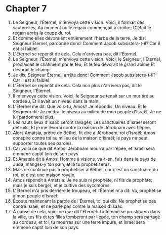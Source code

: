 # Chapter 7

1. Le Seigneur, l'Éternel, m'envoya cette vision. Voici, il formait des sauterelles, Au moment où le regain commençait à croître; C'était le regain après la coupe du roi.
2. Et comme elles dévoraient entièrement l'herbe de la terre, Je dis: Seigneur Éternel, pardonne donc! Comment Jacob subsistera-t-il? Car il est si faible!
3. L'Éternel se repentit de cela. Cela n'arrivera pas, dit l'Éternel.
4. Le Seigneur, l'Éternel, m'envoya cette vision. Voici, le Seigneur, l'Éternel, proclamait le châtiment par le feu; Et le feu dévorait le grand abîme Et dévorait le champ.
5. Je dis: Seigneur Éternel, arrête donc! Comment Jacob subsistera-t-il? Car il est si faible!
6. L'Éternel se repentit de cela. Cela non plus n'arrivera pas, dit le Seigneur, l'Éternel.
7. Il m'envoya cette vision. Voici, le Seigneur se tenait sur un mur tiré au cordeau, Et il avait un niveau dans la main.
8. L'Éternel me dit: Que vois-tu, Amos? Je répondis: Un niveau. Et le Seigneur dit: Je mettrai le niveau au milieu de mon peuple d'Israël, Je ne lui pardonnerai plus;
9. Les hauts lieux d'Isaac seront ravagés; Les sanctuaires d'Israël seront détruits, Et je me lèverai contre la maison de Jéroboam avec l'épée.
10. Alors Amatsia, prêtre de Béthel, fit dire à Jéroboam, roi d'Israël: Amos conspire contre toi au milieu de la maison d'Israël; le pays ne peut supporter toutes ses paroles.
11. Car voici ce que dit Amos: Jéroboam mourra par l'épée, et Israël sera emmené captif loin de son pays.
12. Et Amatsia dit à Amos: Homme à visions, va-t-en, fuis dans le pays de Juda; manges-y ton pain, et là tu prophétiseras.
13. Mais ne continue pas à prophétiser à Béthel, car c'est un sanctuaire du roi, et c'est une maison royale.
14. Amos répondit à Amatsia: Je ne suis ni prophète, ni fils de prophète; mais je suis berger, et je cultive des sycomores.
15. L'Éternel m'a pris derrière le troupeau, et l'Éternel m'a dit: Va, prophétise à mon peuple d'Israël.
16. Écoute maintenant la parole de l'Éternel, toi qui dis: Ne prophétise pas contre Israël, et ne parle pas contre la maison d'Isaac.
17. À cause de cela, voici ce que dit l'Éternel: Ta femme se prostituera dans la ville, tes fils et tes filles tomberont par l'épée, ton champ sera partagé au cordeau; et toi, tu mourras sur une terre impure, et Israël sera emmené captif loin de son pays.

